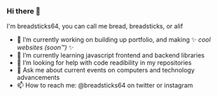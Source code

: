 ### Hi there 👋
I'm breadsticks64, you can call me bread, breadsticks, or alif
- 🔭 I’m currently working on building up portfolio, and making ✨ _cool websites (soon™️)_ ✨
- 🌱 I’m currently learning javascript frontend and backend libraries
- 🤔 I’m looking for help with code readibility in my repositories
- 💬 Ask me about current events on computers and technology advancements
- 📫 How to reach me: @breadsticks64 on twitter or instagram

<!--
**breadsticks64/breadsticks64** is a ✨ _special_ ✨ repository because its `README.md` (this file) appears on your GitHub profile.

Here are some ideas to get you started:

- 🔭 I’m currently working on ...
- 🌱 I’m currently learning ...
- 👯 I’m looking to collaborate on ...
- 🤔 I’m looking for help with ...
- 💬 Ask me about ...
- 📫 How to reach me: ...
- 😄 Pronouns: ...
- ⚡ Fun fact: ...
-->
